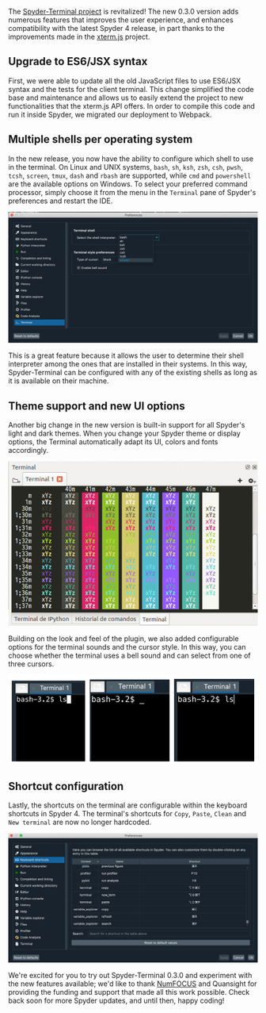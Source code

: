 <!--
.. title: Creating the ultimate terminal experience in Spyder 4 with Spyder-Terminal
.. slug: creating-the-ultimate-terminal-experience-in-Spyder-4-with-Spyder-Terminal
.. date: 2020-02-14 14:00:00 UTC-05:00
.. author: Stephannie Jimenez
.. tags: Labs, Spyder
.. category:
.. link:
.. description:
.. type: text
-->

The [Spyder-Terminal project](https://github.com/spyder-ide/Spyder-Terminal) is revitalized! The new 0.3.0 version adds numerous features that improves the user experience, and enhances compatibility with the latest Spyder 4 release, in part thanks to the improvements made in the [xterm.js](https://xtermjs.org/) project.

<!-- TEASER_END -->

## Upgrade to ES6/JSX syntax

First, we were able to update all the old JavaScript files to use ES6/JSX syntax and the tests for the client terminal. This change simplified the code base and maintenance and allows us to easily extend the project to new functionalities that the xterm.js API offers. In order to compile this code and run it inside Spyder, we migrated our deployment to Webpack.

## Multiple shells per operating system
In the new release, you now have the ability to configure which shell to use in the terminal. On Linux and UNIX systems, `bash`, `sh`, `ksh`, `zsh`, `csh`, `pwsh`, `tcsh`, `screen`, `tmux`, `dash` and `rbash` are supported, while `cmd` and `powershell` are the available options on Windows. To select your preferred command processor, simply choose it from the menu in the `Terminal` pane of Spyder's preferences and restart the IDE.

![UNIX shell options for starting the terminal](/images/spyder-terminal/shells.png)

This is a great feature because it allows the user to determine their shell interpreter among the ones that are installed in their systems. In this way, Spyder-Terminal can be configured with any of the existing shells as long as it is available on their machine.

## Theme support and new UI options

Another big change in the new version is built-in support for all Spyder's light and dark themes. When you change your Spyder theme or display options, the Terminal automatically adapt its UI, colors and fonts accordingly.

![Spyder-Terminal new themes](/images/spyder-terminal/terminal-colors.gif)

Building on the look and feel of the plugin, we also added configurable options for the terminal sounds and the cursor style. In this way, you can choose whether the terminal uses a bell sound and can select from one of three cursors.

![Cursor options for Spyder-Terminal](/images/spyder-terminal/cursor-style.png)

## Shortcut configuration

Lastly, the shortcuts on the terminal are configurable within the keyboard shortcuts in Spyder 4. The terminal's shortcuts for `Copy`, `Paste`, `Clean` and `New terminal` are now no longer hardcoded.

![Configurable shortcuts for the Terminal inside Spyder 4](/images/spyder-terminal/shortcuts.png)

We're excited for you to try out Spyder-Terminal 0.3.0 and experiment with the new features available; we'd like to thank [NumFOCUS](https://numfocus.org/) and Quansight for providing the funding and support that made all this work possible. Check back soon for more Spyder updates, and until then, happy coding!
